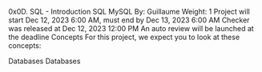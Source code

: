 0x0D. SQL - Introduction
SQL
MySQL
 By: Guillaume
 Weight: 1
 Project will start Dec 12, 2023 6:00 AM, must end by Dec 13, 2023 6:00 AM
 Checker was released at Dec 12, 2023 12:00 PM
 An auto review will be launched at the deadline
Concepts
For this project, we expect you to look at these concepts:

Databases
Databases
